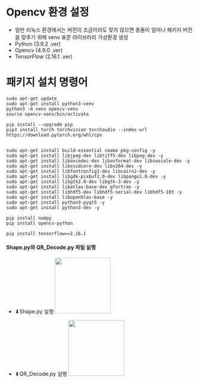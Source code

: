 # Opencv 환경 설정

- 일반 리눅스 환경에서는 버전이 조금이라도 맞지 않으면 충돌이 일어나 패키지 버전을 맞추기 위해 venv 표준 라이브러리 가상환경 생성
- Python (3.9.2 .ver)
- Opencv (4.9.0 .ver)
- TensorFlow (2.16.1 .ver)

# 패키지 설치 명령어

```
sudo apt-get update
sudo apt-get install python3-venv
python3 -m venv opencv-venv
source opencv-venv/bin/activate

pip install --upgrade pip
pip3 install torch torchvision torchaudio --index-url https://download.pytorch.org/whl/cpu


sudo apt-get install build-essential cmake pkg-config -y
sudo apt-get install libjpeg-dev libtiff5-dev libpng-dev -y
sudo apt-get install libavcodec-dev libavformat-dev libswscale-dev -y
sudo apt-get install libxvidcore-dev libx264-dev -y
sudo apt-get install libfontconfig1-dev libcairo2-dev -y
sudo apt-get install libgdk-pixbuf2.0-dev libpango1.0-dev -y
sudo apt-get install libgtk2.0-dev libgtk-3-dev -y
sudo apt-get install libatlas-base-dev gfortran -y
sudo apt-get install libhdf5-dev libhdf5-serial-dev libhdf5-103 -y
sudo apt-get install libopenblas-base -y
sudo apt-get install python3-pyqt5 -y
sudo apt-get install python3-dev -y

pip install numpy
pip install opencv-python

pip install tensorflow==2.16.1
```
#### Shape.py와 QR_Decode.py 파일 실행

- ⬇Shape.py 실행
  <img src="https://github.com/jjang-yu/Smart_Factory/assets/160578079/b10f6338-8e8f-44dc-871e-ea057844151b" wedht="150" height="150"/>

- ⬇QR_Decode.py 실행
  <img src="https://github.com/jjang-yu/Smart_Factory/assets/160578079/b49490b0-4165-40ad-8f54-ff5ce42ed103" wedht="150" height="150"/>

